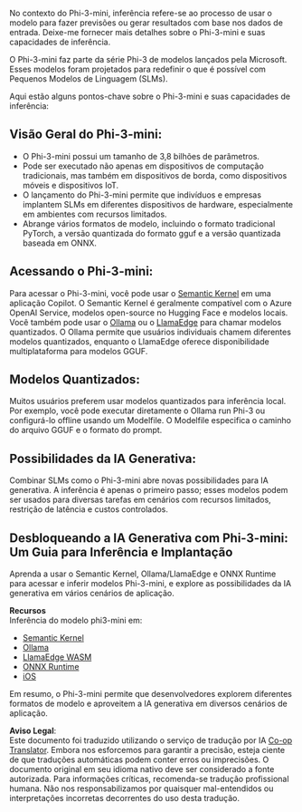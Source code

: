 <!--
CO_OP_TRANSLATOR_METADATA:
{
  "original_hash": "f1ff728038c4f554b660a36b76cbdd6e",
  "translation_date": "2025-07-16T21:09:30+00:00",
  "source_file": "md/01.Introduction/03/overview.md",
  "language_code": "br"
}
-->
No contexto do Phi-3-mini, inferência refere-se ao processo de usar o modelo para fazer previsões ou gerar resultados com base nos dados de entrada. Deixe-me fornecer mais detalhes sobre o Phi-3-mini e suas capacidades de inferência.

O Phi-3-mini faz parte da série Phi-3 de modelos lançados pela Microsoft. Esses modelos foram projetados para redefinir o que é possível com Pequenos Modelos de Linguagem (SLMs).

Aqui estão alguns pontos-chave sobre o Phi-3-mini e suas capacidades de inferência:

## **Visão Geral do Phi-3-mini:**
- O Phi-3-mini possui um tamanho de 3,8 bilhões de parâmetros.
- Pode ser executado não apenas em dispositivos de computação tradicionais, mas também em dispositivos de borda, como dispositivos móveis e dispositivos IoT.
- O lançamento do Phi-3-mini permite que indivíduos e empresas implantem SLMs em diferentes dispositivos de hardware, especialmente em ambientes com recursos limitados.
- Abrange vários formatos de modelo, incluindo o formato tradicional PyTorch, a versão quantizada do formato gguf e a versão quantizada baseada em ONNX.

## **Acessando o Phi-3-mini:**
Para acessar o Phi-3-mini, você pode usar o [Semantic Kernel](https://github.com/microsoft/SemanticKernelCookBook?WT.mc_id=aiml-138114-kinfeylo) em uma aplicação Copilot. O Semantic Kernel é geralmente compatível com o Azure OpenAI Service, modelos open-source no Hugging Face e modelos locais.  
Você também pode usar o [Ollama](https://ollama.com) ou o [LlamaEdge](https://llamaedge.com) para chamar modelos quantizados. O Ollama permite que usuários individuais chamem diferentes modelos quantizados, enquanto o LlamaEdge oferece disponibilidade multiplataforma para modelos GGUF.

## **Modelos Quantizados:**
Muitos usuários preferem usar modelos quantizados para inferência local. Por exemplo, você pode executar diretamente o Ollama run Phi-3 ou configurá-lo offline usando um Modelfile. O Modelfile especifica o caminho do arquivo GGUF e o formato do prompt.

## **Possibilidades da IA Generativa:**
Combinar SLMs como o Phi-3-mini abre novas possibilidades para IA generativa. A inferência é apenas o primeiro passo; esses modelos podem ser usados para diversas tarefas em cenários com recursos limitados, restrição de latência e custos controlados.

## **Desbloqueando a IA Generativa com Phi-3-mini: Um Guia para Inferência e Implantação**  
Aprenda a usar o Semantic Kernel, Ollama/LlamaEdge e ONNX Runtime para acessar e inferir modelos Phi-3-mini, e explore as possibilidades da IA generativa em vários cenários de aplicação.

**Recursos**  
Inferência do modelo phi3-mini em:

- [Semantic Kernel](https://github.com/Azure-Samples/Phi-3MiniSamples/tree/main/semantickernel?WT.mc_id=aiml-138114-kinfeylo)  
- [Ollama](https://github.com/Azure-Samples/Phi-3MiniSamples/tree/main/ollama?WT.mc_id=aiml-138114-kinfeylo)  
- [LlamaEdge WASM](https://github.com/Azure-Samples/Phi-3MiniSamples/tree/main/wasm?WT.mc_id=aiml-138114-kinfeylo)  
- [ONNX Runtime](https://github.com/Azure-Samples/Phi-3MiniSamples/tree/main/onnx?WT.mc_id=aiml-138114-kinfeylo)  
- [iOS](https://github.com/Azure-Samples/Phi-3MiniSamples/tree/main/ios?WT.mc_id=aiml-138114-kinfeylo)  

Em resumo, o Phi-3-mini permite que desenvolvedores explorem diferentes formatos de modelo e aproveitem a IA generativa em diversos cenários de aplicação.

**Aviso Legal**:  
Este documento foi traduzido utilizando o serviço de tradução por IA [Co-op Translator](https://github.com/Azure/co-op-translator). Embora nos esforcemos para garantir a precisão, esteja ciente de que traduções automáticas podem conter erros ou imprecisões. O documento original em seu idioma nativo deve ser considerado a fonte autorizada. Para informações críticas, recomenda-se tradução profissional humana. Não nos responsabilizamos por quaisquer mal-entendidos ou interpretações incorretas decorrentes do uso desta tradução.
